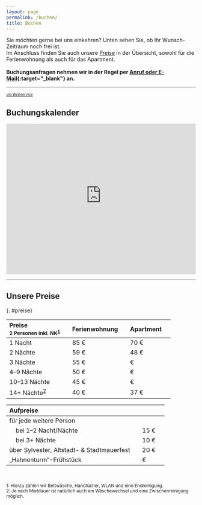 ```yaml
---
layout: page
permalink: /buchen/
title: Buchen
---
```


Sie möchten gerne bei uns einkehren? Unten sehen Sie, ob Ihr Wunsch-Zeitraum noch frei ist.\
Im Anschluss finden Sie auch unsere [Preise](#preise) in der Übersicht, sowohl für die Ferienwohnung als auch für das Apartment.
<br/>
<br/>
**Buchungsanfragen nehmen wir in der Regel per [Anruf oder E-Mail](kontakt.md){:target="_blank"} an.**

***

<sup style="margin-top:2em" class="align-right"><sub><a href="https://www.belegungskalender-kostenlos.de/" target="_blank" rel="nofollow">*via Webservice*</a></sub></sup>
## Buchungskalender
<iframe width="100%" height="400" frameborder="0" referrerpolicy="no-referrer-when-downgrade" src="https://api.belegungskalender-kostenlos.de/kalender.php?   kid=42801" title="Belegungskalender"><p>Ihr Browser kann das Kalender-Frame leider nicht anzeigen. Um den Kalender zu sehen klicken Sie bitte hier: <a href="https://api.belegungskalender-kostenlos.de/kalender.php?kid=42801">https://api.belegungskalender-kostenlos.de/kalender.php?kid=42801</a></p></iframe>

***

## Unsere Preise
{: #preise}

<style>
  table {
    width: fit-content;
  }
  td, th {
    padding-right: 1.5em;
  }
</style>

| Preise <br/><small>2 Personen inkl. NK<sup>[1](#note1)</sup></small> | Ferien&shy;wohnung | Apart&shy;ment
|:-|:-|:-
| 1 Nacht | 85 € | 70 €
| 2 Nächte | 59 € | 48 €
| 3 Nächte | 55 € | €
| 4–9 Nächte | 50 € | €
| 10–13 Nächte | 45 € | €
| 14+ Nächte<sup>[2](#note2)</sup> | 40 € | 37 €


| Aufpreise | &nbsp;
|:-|:-
| für jede weitere Person 
| &nbsp;&nbsp;&nbsp; bei 1–2 Nacht/Nächte | 15 € 
| &nbsp;&nbsp;&nbsp; bei 3+ Nächte | 10 € 
| über Sylvester, Altstadt- & Stadtmauerfest | 20 € 
| „Hahnenturm“-Frühstück | €

<br/>

<p>
  <small id="note1">1: Hierzu zählen wir Bettwäsche, Handtücher, WLAN und eine Endreinigung.</small><br/>
  <small id="note2">2: Je nach Mietdauer ist natürlich auch ein Wäschewechsel und eine Zwischenreinigung möglich.</small>
</p>
